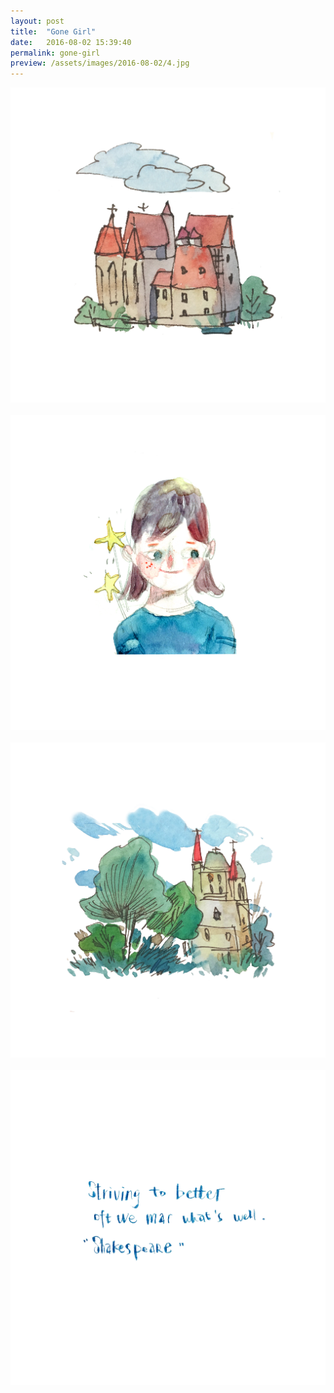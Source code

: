 ```yaml
---
layout: post
title:  "Gone Girl"
date:   2016-08-02 15:39:40
permalink: gone-girl
preview: /assets/images/2016-08-02/4.jpg
---
```


![Picture 1](/assets/images/2016-08-02/1.jpg)
<br>
<br>
![Picture 2](/assets/images/2016-08-02/2.jpg)
<br>
<br>
![Picture 3](/assets/images/2016-08-02/3.jpg)
<br>
<br>
![Picture 4](/assets/images/2016-08-02/4.jpg)




